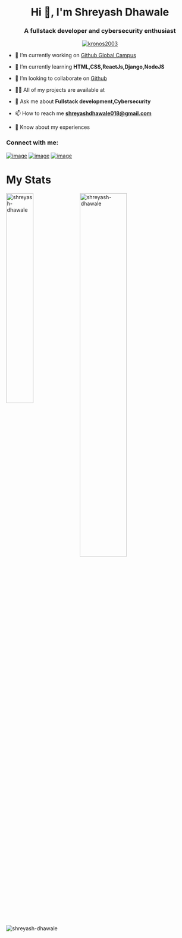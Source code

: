 <h1 align="center">Hi 👋, I'm Shreyash Dhawale</h1>
<h3 align="center">A fullstack developer and cybersecurity enthusiast</h3>

<p align="center"> <a href="https://github.com/ryo-ma/github-profile-trophy"><img src="https://github-profile-trophy.vercel.app/?username=shreyash-dhawale&theme=matrix" alt="kronos2003" /></a> </p>

- 🔭 I’m currently working on [Github Global Campus](https://education.github.com/globalcampus/student)

- 🌱 I’m currently learning **HTML,CSS,ReactJs,Django,NodeJS**

- 👯 I’m looking to collaborate on [Github](https://github.com/shreyash-dhawale)

- 👨‍💻 All of my projects are available at 

- 💬 Ask me about **Fullstack development,Cybersecurity**

- 📫 How to reach me **shreyashdhawale018@gmail.com**

- 📄 Know about my experiences 


  

<h3 align="left">Connect with me:</h3>
<p align="left">

[![image](https://img.shields.io/badge/LinkedIn-0077B5?style=for-the-badge&logo=linkedin&logoColor=white)](https://www.linkedin.com/in/shreyash-dhawale-81668722a/)
[![image](https://img.shields.io/badge/Twitter-1DA1F2?style=for-the-badge&logo=twitter&logoColor=white)](https://twitter.com/thodge_soham)
[![image](https://img.shields.io/badge/Gmail-D14836?style=for-the-badge&logo=gmail&logoColor=white)](mailto:shreyashdhawale018@gmail.com)

</p>



<h1>My Stats</h1>
<p><img align="left" width=38% src="https://github-readme-stats.vercel.app/api/top-langs?username=shreyash-dhawale&show_icons=true&locale=en&layout=compact" alt="shreyash-dhawale" /></p>

<p>&nbsp;<img align="center" width=50% src="https://github-readme-stats.vercel.app/api?username=shreyash-dhawale&show_icons=true&locale=en" alt="shreyash-dhawale" /></p>

<p><img align="center" src="https://github-readme-streak-stats.herokuapp.com/?user=shreyash-dhawale&" alt="shreyash-dhawale" /></p>

